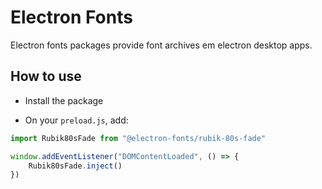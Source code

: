 # Electron Fonts

Electron fonts packages provide font archives em electron desktop apps.

## How to use

* Install the package

* On your `preload.js`, add:

```ts
import Rubik80sFade from "@electron-fonts/rubik-80s-fade"

window.addEventListener("DOMContentLoaded", () => {
    Rubik80sFade.inject()
})
```